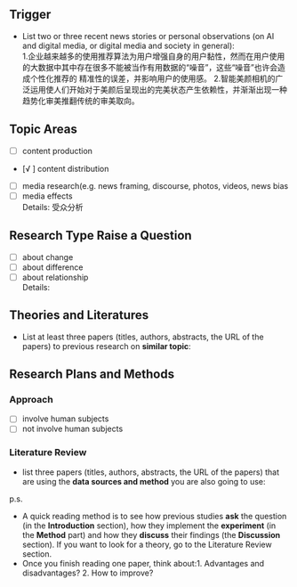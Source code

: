 ## Trigger
* List two or three recent news stories or personal observations (on AI and digital media, or digital media and society in general):    
1.企业越来越多的使用推荐算法为用户增强自身的用户黏性，然而在用户使用的大数据中其中存在很多不能被当作有用数据的“噪音”，这些“噪音”也许会造成个性化推荐的
精准性的误差，并影响用户的使用感。
2.智能美颜相机的广泛运用使人们开始对于美颜后呈现出的完美状态产生依赖性，并渐渐出现一种趋势化审美推翻传统的审美取向。

## Topic Areas

- [ ] content production  
- [√ ] content distribution  
- [ ] media research(e.g. news framing, discourse, photos, videos, news bias
- [ ] media effects  
  Details: 受众分析

## Research Type Raise a Question  
- [ ] about change
- [ ] about difference
- [ ] about relationship  
  Details:

## Theories and Literatures
* List at least three papers (titles, authors, abstracts, the URL of the papers) to previous research on **similar topic**:  

## Research Plans and Methods 
### Approach
- [ ] involve human subjects  
- [ ] not involve human subjects  
### Literature Review
* list three papers (titles, authors, abstracts, the URL of the papers) that are using the **data sources and method** you are also going to use:  

p.s.
* A quick reading method is to see how previous studies **ask** the question (in the **Introduction** section), how they implement the **experiment** (in the **Method** part) and how they **discuss** their findings (the **Discussion** section). If you want to look for a theory, go to the Literature Review section.  
* Once you finish reading one paper, think about:1. Advantages and disadvantages? 2. How to improve?  
 
 
